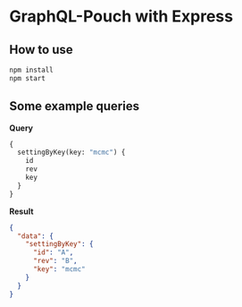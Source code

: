 # GraphQL-Pouch with Express

## How to use

```bash
npm install
npm start
```

## Some example queries

__Query__
```graphql
{
  settingByKey(key: "mcmc") {
    id
    rev
    key
  }
}
```

__Result__

```json
{
  "data": {
    "settingByKey": {
      "id": "A",
      "rev": "B",
      "key": "mcmc"
    }
  }
}
```
